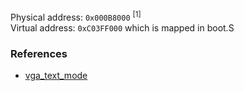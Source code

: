 
Physical address: `0x000B8000` <sup>[1]</sup>\
Virtual address: `0xC03FF000` which is mapped in boot.S

### References
- [vga_text_mode](https://en.wikipedia.org/wiki/VGA_text_mode)